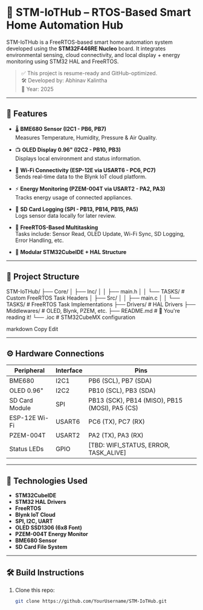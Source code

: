 # 🔌 STM-IoTHub – RTOS-Based Smart Home Automation Hub

STM-IoTHub is a FreeRTOS-based smart home automation system developed using the **STM32F446RE Nucleo** board. It integrates environmental sensing, cloud connectivity, and local display + energy monitoring using STM32 HAL and FreeRTOS.

> ✅ This project is resume-ready and GitHub-optimized.  
> 🛠️ Developed by: Abhinav Kalintha  
> 📅 Year: 2025

---

## 📌 Features

- 🌡️ **BME680 Sensor (I2C1 - PB6, PB7)**  
  Measures Temperature, Humidity, Pressure & Air Quality.

- 📺 **OLED Display 0.96" (I2C2 - PB10, PB3)**  
  Displays local environment and status information.

- 📶 **Wi-Fi Connectivity (ESP-12E via USART6 - PC6, PC7)**  
  Sends real-time data to the Blynk IoT cloud platform.

- ⚡ **Energy Monitoring (PZEM-004T via USART2 - PA2, PA3)**  
  Tracks energy usage of connected appliances.

- 💾 **SD Card Logging (SPI - PB13, PB14, PB15, PA5)**  
  Logs sensor data locally for later review.

- 🔁 **FreeRTOS-Based Multitasking**  
  Tasks include: Sensor Read, OLED Update, Wi-Fi Sync, SD Logging, Error Handling, etc.

- 🔄 **Modular STM32CubeIDE + HAL Structure**

---

## 📂 Project Structure

STM-IoTHub/
├── Core/
│ ├── Inc/
│ │ ├── main.h
│ │ └── TASKS/ # Custom FreeRTOS Task Headers
│ ├── Src/
│ │ ├── main.c
│ │ └── TASKS/ # FreeRTOS Task Implementations
├── Drivers/ # HAL Drivers
├── Middlewares/ # OLED, Blynk, PZEM, etc.
├── README.md # 📄 You're reading it!
└── .ioc # STM32CubeMX configuration

markdown
Copy
Edit

---

## ⚙️ Hardware Connections

| Peripheral     | Interface | Pins               |
|----------------|-----------|--------------------|
| BME680         | I2C1      | PB6 (SCL), PB7 (SDA)|
| OLED 0.96"     | I2C2      | PB10 (SCL), PB3 (SDA)|
| SD Card Module | SPI       | PB13 (SCK), PB14 (MISO), PB15 (MOSI), PA5 (CS)|
| ESP-12E Wi-Fi  | USART6    | PC6 (TX), PC7 (RX)  |
| PZEM-004T      | USART2    | PA2 (TX), PA3 (RX)  |
| Status LEDs    | GPIO      | [TBD: WIFI_STATUS, ERROR, TASK_ALIVE] |

---

## 🧠 Technologies Used

- **STM32CubeIDE**
- **STM32 HAL Drivers**
- **FreeRTOS**
- **Blynk IoT Cloud**
- **SPI, I2C, UART**
- **OLED SSD1306 (6x8 Font)**
- **PZEM-004T Energy Monitor**
- **BME680 Sensor**
- **SD Card File System**

---

## 🛠️ Build Instructions

1. Clone this repo:  
   ```bash
   git clone https://github.com/YourUsername/STM-IoTHub.git
